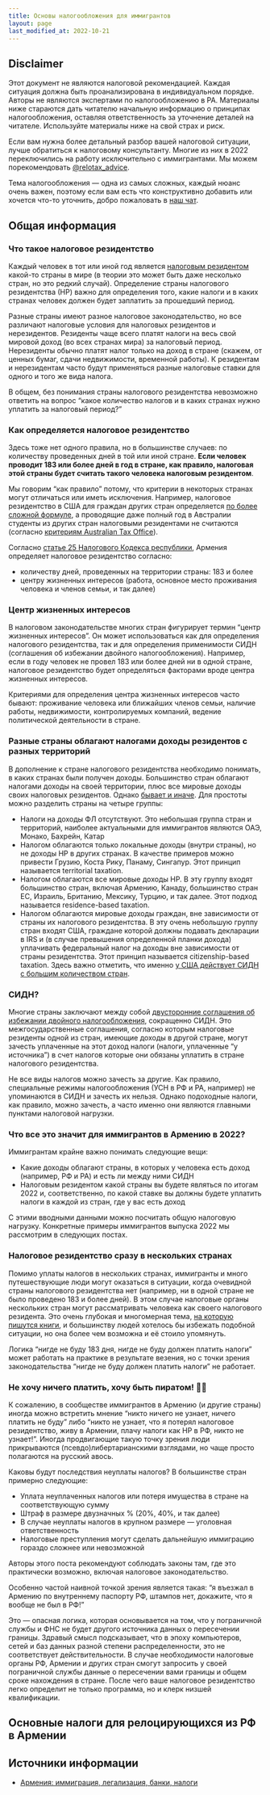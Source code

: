 ```yaml
---
title: Основы налогообложения для иммигрантов
layout: page
last_modified_at: 2022-10-21
---
```


## Disclaimer

Этот документ не являются налоговой рекомендацией. Каждая ситуация должна быть проанализирована в индивидуальном порядке.
Авторы не являются экспертами по налогообложению в РА. Материалы ниже стараются дать читателю начальную информацию о
принципах налогообложения, оставляя ответственность за уточнение деталей на читателе. Используйте материалы ниже на свой
страх и риск.

Если вам нужна более детальный разбор вашей налоговой ситуации, лучше обратиться к налоговому консультанту. Многие из
них в 2022 переключились на работу исключительно с иммигрантами. Мы можем порекомендовать
[@relotax_advice](https://t.me/relotax_advice).

Тема налогообложения — одна из самых сложных, каждый нюанс очень важен, поэтому если вам есть что конструктивно добавить
или хочется что-то уточнить, добро пожаловать в [наш чат](https://t.me/am_banking_and_relocation_chat).

## Общая информация

### Что такое налоговое резидентство

Каждый человек в тот или иной год является [налоговым резидентом](https://en.m.wikipedia.org/wiki/Tax_residence)
какой-то страны в мире (в теории это может быть даже несколько стран, но это редкий случай). Определение страны
налогового резидентства (НР) важно для определения того, какие налоги и в каких странах человек должен будет заплатить
за прошедший период.

Разные страны имеют разное налоговое законодательство, но все различают налоговые условия для налоговых резидентов и
нерезидентов. Резиденты чаще всего платят налоги на весь свой мировой доход (во всех странах мира) за налоговый период.
Нерезиденты обычно платят налог только на доход в стране (скажем, от ценных бумаг, сдачи недвижимости, временной работы).
К резидентам и нерезидентам часто будут применяться разные налоговые ставки для одного и того же вида налога.

В общем, без понимания страны налогового резидентства невозможно ответить на вопрос “какое количество налогов и в
каких странах нужно уплатить за налоговый период?”

### Как определяется налоговое резидентство

Здесь тоже нет одного правила, но в большинстве случаев: по количеству проведенных дней в той или иной стране.
**Если человек проводит 183 или более дней в год в стране, как правило, налоговая этой страны будет считать такого
человека налоговым резидентом**.

Мы говорим “как правило” потому, что критерии в некоторых странах могут отличаться или иметь исключения. Например,
налоговое резидентство в США для граждан других стран определяется
[по более сложной формуле](https://www.irs.gov/individuals/international-taxpayers/substantial-presence-test), а
проводящие даже полный год в Австралии студенты из других стран налоговыми резидентами не считаются (согласно
[критериям Australian Tax Office](https://www.ato.gov.au/Individuals/coming-to-australia-or-going-overseas/Your-tax-residency/Australian-resident-for-tax-purposes/)).

Согласно [статье 25 Налогового Кодекса республики](https://www.arlis.am/DocumentView.aspx?docid=137404),
Армения определяет налоговое резидентство согласно:
- количеству дней, проведенных на территории страны: 183 и более
- центру жизненных интересов (работа, основное место проживания человека и членов семьи, и так далее)

### Центр жизненных интересов

В налоговом законодательстве многих стран фигурирует термин “центр жизненных интересов”. Он может использоваться как
для определения налогового резидентства, так и для определения применимости СИДН (соглашения об избежании двойного
налогообложения). Например, если в году человек не провел 183 или более дней ни в одной стране, налоговое резидентство
будет определяться факторами вроде центра жизненных интересов.

Критериями для определения центра жизненных интересов часто бывают: проживание человека или ближайших членов семьи,
наличие работы, недвижимости, контролируемых компаний, ведение политической деятельности в стране.

### Разные страны облагают налогами доходы резидентов с разных территорий

В дополнение к стране налогового резидентства необходимо понимать, в каких странах были получен доходы. Большинство
стран облагают налогами доходы на своей территории, плюс все мировые доходы своих налоговых резидентов.
Однако [бывает и иначе](https://en.wikipedia.org/wiki/International_taxation#Individuals). Для простоты можно разделить
страны на четыре группы:

- Налоги на доходы ФЛ отсутствуют. Это небольшая группа стран и территорий, наиболее актуальными для иммигрантов являются ОАЭ, Монако, Бахрейн, Катар
- Налогом облагаются только локальные доходы (внутри страны), но не доходы НР в других странах. В качестве примеров можно привести Грузию, Коста Рику, Панаму, Сингапур. Этот принцип называется territorial taxation.
- Налогом облагаются все мировые доходы НР. В эту группу входят большинство стран, включая Армению, Канаду, большинство стран ЕС, Израиль, Британию, Мексику, Турцию, и так далее. Этот подход называется residence-based taxation.
- Налогом облагаются мировые доходы граждан, вне зависимости от страны их налогового резидентства. В эту очень небольшую группу стран входят США, граждане которой должны подавать декларации в IRS и (в случае превышения определенной планки дохода) уплачивать федеральный налог на доходы вне зависимости от страны резидентства. Этот принцип называется citizenship-based taxation. Здесь важно отметить, что именно [у США действует СИДН с большим количеством стран](https://www.irs.gov/businesses/international-businesses/united-states-income-tax-treaties-a-to-z).

### СИДН?

Многие страны заключают между собой [двусторонние соглашения об избежании двойного налогообложения](https://en.wikipedia.org/wiki/Double_taxation),
сокращенно СИДН. Это межгосударственные соглашения, согласно которым налоговые резиденты одной из стран, имеющие доходы
в другой стране, могут зачесть уплаченные на этот доход налоги (налоги, уплаченные “у источника”) в счет налогов
которые они обязаны уплатить в стране налогового резидентства.

Не все виды налогов можно зачесть за другие. Как правило, специальные режимы налогообложения (УСН в РФ и РА, например)
не упоминаются в СИДН и зачесть их нельзя. Однако подоходные налоги, как правило, можно зачесть, а часто именно они
являются главными пунктами налоговой нагрузки.

### Что все это значит для иммигрантов в Армению в 2022?

Иммигрантам крайне важно понимать следующие вещи:

- Какие доходы облагают страны, в которых у человека есть доход (например, РФ и РА) и есть ли между ними СИДН
- Налоговым резидентом какой страны вы будете являться по итогам 2022 и, соответственно, по какой ставке вы должны будете уплатить налоги в каждой из стран, где у вас есть доход

С этими вводными данными можно посчитать общую налоговую нагрузку. Конкретные примеры иммигрантов выпуска 2022
мы рассмотрим в следующих постах.

### Налоговое резидентство сразу в нескольких странах

Помимо уплаты налогов в нескольких странах, иммигранты и много путешествующие люди могут оказаться в ситуации, когда
очевидной страны налогового резидентства нет (например, ни в одной стране не было проведено 183 и более дней). В этом
случае налоговые органы нескольких стран могут рассматривать человека как своего налогового резидента. Это очень
глубокая и многомерная тема, [на которую пишутся книги](https://www.buzko.legal/digital/putevoditel-dlya-cifrovyh-kochevnikov),
и большинству людей хотелось бы избежать подобной ситуации, но она более чем возможна и её стоило упомянуть.

Логика “нигде не буду 183 дня, нигде не буду должен платить налоги” может работать на практике в результате везения,
но с точки зрения законодательства “нигде не буду должен платить налоги” не работает.

### Не хочу ничего платить, хочу быть пиратом! 🏴‍☠️

К сожалению, в сообществе иммигрантов в Армению (и другие страны) иногда можно встретить мнение “никто ничего не узнает,
ничего платить не буду” либо “никто не узнает, что я потерял налоговое резидентство, живу в Армении, плачу налоги как НР
в РФ, никто не узнает!”. Иногда продвигающие такую точку зрения люди прикрываются (псевдо)либертарианскими взглядами,
но чаще просто полагаются на русский авось.

Каковы будут последствия неуплаты налогов? В большинстве стран примерно следующие:

- Уплата неуплаченных налогов или потеря имущества в стране на соответствующую сумму
- Штраф в размере двузначных % (20%, 40%, и так далее)
- В случае неуплаты налогов в крупном размере — уголовная ответственность
- Налоговые преступления могут сделать дальнейшую иммиграцию гораздо сложнее или невозможной

Авторы этого поста рекомендуют соблюдать законы там, где это практически возможно, включая налоговое законодательство.

Особенно частой наивной точкой зрения является такая: “я въезжал в Армению по внутреннему паспорту РФ, штампов нет,
докажите, что я вообще не был в РФ!”

Это — опасная логика, которая основывается на том, что у пограничной службы и ФНС не будет другого источника данных о
пересечении границы. Здравый смысл подсказывает, что в эпоху компьютеров, сетей и баз данных разной степени
распределенности, это не соответствует действительности. В случае необходимости налоговые органы РФ, Армении и других
стран смогут запросить у своей пограничной службы данные о пересечении вами границы и общем сроке нахождения в стране.
После чего ваше налоговое резидентство легко определит не только программа, но и клерк низшей квалификации.

## Основные налоги для релоцирующихся из РФ в Армении

[//]: # (todo: Расписать налоги)

## Источники информации

- [Армения: иммиграция, легализация, банки, налоги](https://t.me/am_banking_and_residency)
